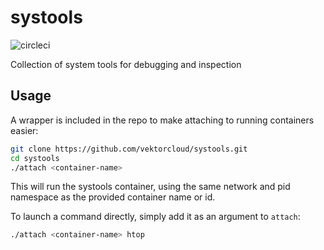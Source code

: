 # systools

![circleci][circleci]

Collection of system tools for debugging and inspection

## Usage

A wrapper is included in the repo to make attaching to running containers easier:

```bash
git clone https://github.com/vektorcloud/systools.git
cd systools
./attach <container-name>
```

This will run the systools container, using the same network and pid namespace as the provided container name or id.

To launch a command directly, simply add it as an argument to `attach`:
```bash
./attach <container-name> htop
```

[circleci]: https://img.shields.io/circleci/build/gh/vektorcloud/systools?color=1dd6c9&logo=CircleCI&logoColor=1dd6c9&style=for-the-badge "systools"
